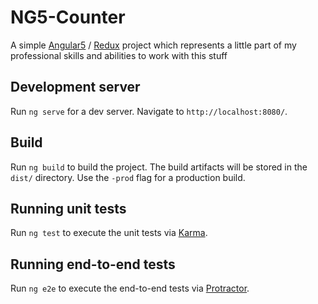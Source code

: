 # NG5-Counter

A simple [Angular5](https://angular.io/) / [Redux](https://redux.js.org/) project which represents a little part of my professional skills and abilities to work with this stuff
## Development server

Run `ng serve` for a dev server. Navigate to `http://localhost:8080/`.
## Build

Run `ng build` to build the project. The build artifacts will be stored in the `dist/` directory. Use the `-prod` flag for a production build.

## Running unit tests

Run `ng test` to execute the unit tests via [Karma](https://karma-runner.github.io).

## Running end-to-end tests

Run `ng e2e` to execute the end-to-end tests via [Protractor](http://www.protractortest.org/).
